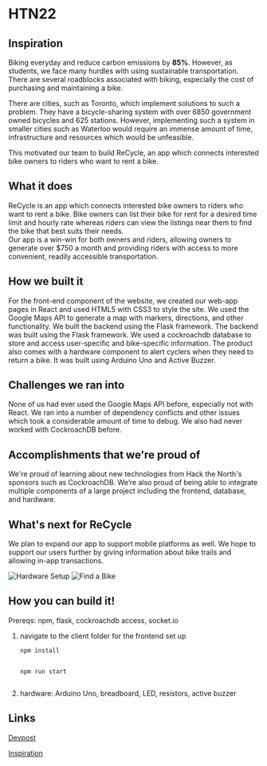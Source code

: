 # HTN22
## Inspiration
Biking everyday and reduce carbon emissions by **85%**. However, as students, we face many hurdles with using sustainable transportation. There are several roadblocks associated with biking, especially the cost of purchasing and maintaining a bike.  

There are cities, such as Toronto, which implement solutions to such a problem. They have a bicycle-sharing system with over 6850 government owned bicycles and 625 stations. However, implementing such a system in smaller cities such as Waterloo would require an immense amount of time, infrastructure and resources which would be unfeasible. 

This motivated our team to build ReCycle, an app which connects interested bike owners to riders who want to rent a bike.  
## What it does
ReCycle is an app which connects interested bike owners to riders who want to rent a bike. Bike owners can list their bike for rent for a desired time limit and hourly rate whereas riders can view the listings near them to find the bike that best suits their needs.   
Our app is a win-win for both owners and riders, allowing owners to generate over $750 a month and providing riders with access to more convenient, readily accessible transportation.  

## How we built it
For the front-end component of the website, we created our web-app pages in React and used HTML5 with CSS3 to style the site. We used the Google Maps API to generate a map with markers, directions, and other functionality. 
We built the backend using the Flask framework. 
The backend was built using the Flask framework. We used a cockroachdb database to store and access user-specific and bike-specific information. 
The product also comes with a hardware component to alert cyclers when they need to return a bike. It was built using Arduino Uno and Active Buzzer.

## Challenges we ran into
None of us had ever used the Google Maps API before, especially not with React. We ran into a number of dependency conflicts and other issues which took a considerable amount of time to debug. We also had never worked with CockroachDB before.

## Accomplishments that we're proud of
We're proud of learning about new technologies from Hack the North's sponsors such as CockroachDB. We’re also proud of being able to integrate multiple components of a large project including the frontend, database, and hardware.

## What's next for ReCycle
We plan to expand our app to support mobile platforms as well. We hope to support our users further by giving information about bike trails and allowing in-app transactions.

![Hardware Setup](https://d112y698adiu2z.cloudfront.net/photos/production/software_photos/002/226/362/datas/original.jpeg)
![Find a Bike](https://d112y698adiu2z.cloudfront.net/photos/production/software_photos/002/226/390/datas/gallery.jpg)

## How you can build it!
Prereqs: npm, flask, cockroachdb access, socket.io
1. navigate to the client folder for the frontend set up
    <pre><code>npm install
    </code></pre>
    <pre><code>npm run start
    </code></pre>

2. hardware: Arduino Uno, breadboard, LED, resistors, active buzzer
## Links
[Devpost](https://devpost.com/software/recycle-9eu6j0)

[Inspiration](https://www.independent.co.uk/climate-change/news/carbon-emissions-dutch-cycling-b2147770.html)
